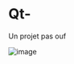 # Qt-
Un projet pas ouf

![image](https://user-images.githubusercontent.com/82091053/162765499-f8565084-101c-4a65-9cf3-8aa157a850af.png)
